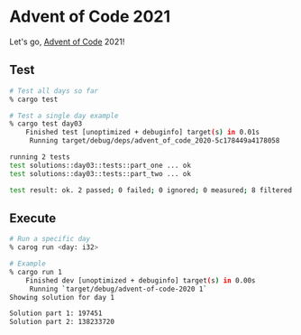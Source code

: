 # Advent of Code 2021

Let's go, [Advent of Code](https://adventofcode.com) 2021!

## Test

```sh
# Test all days so far
% cargo test

# Test a single day example
% cargo test day03
    Finished test [unoptimized + debuginfo] target(s) in 0.01s
     Running target/debug/deps/advent_of_code_2020-5c178449a4178058

running 2 tests
test solutions::day03::tests::part_one ... ok
test solutions::day03::tests::part_two ... ok

test result: ok. 2 passed; 0 failed; 0 ignored; 0 measured; 8 filtered out
```

## Execute

```sh
# Run a specific day
% carog run <day: i32>

# Example
% cargo run 1
    Finished dev [unoptimized + debuginfo] target(s) in 0.00s
     Running `target/debug/advent-of-code-2020 1`
Showing solution for day 1

Solution part 1: 197451
Solution part 2: 138233720
```
